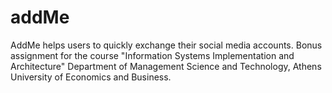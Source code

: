 # addMe
AddMe helps users to quickly exchange their social media accounts. Bonus assignment for the course "Information Systems Implementation and Architecture" Department of Management Science and Technology, Athens University of Economics and Business.
